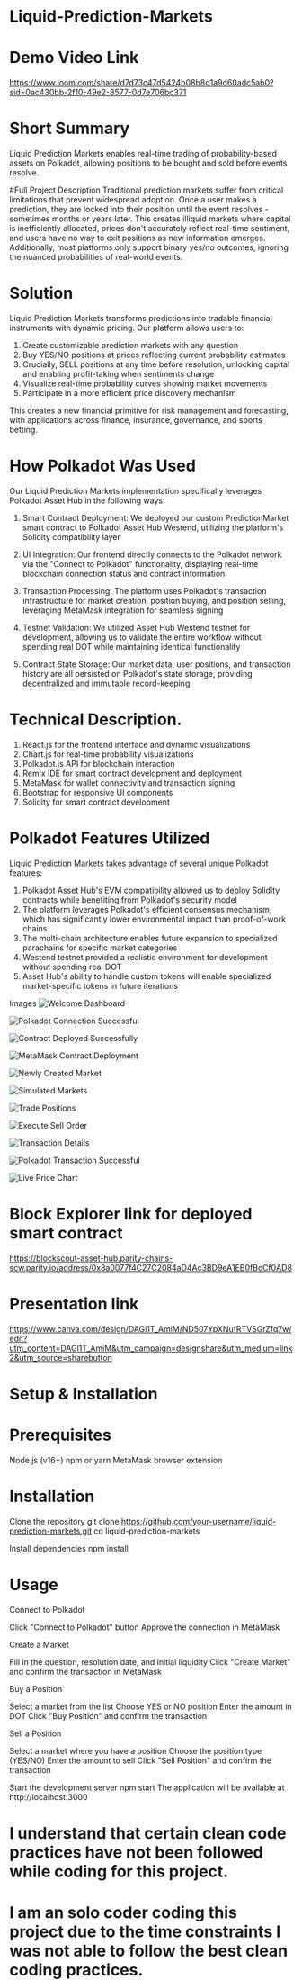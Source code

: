 # Liquid-Prediction-Markets


# Demo Video Link

https://www.loom.com/share/d7d73c47d5424b08b8d1a9d60adc5ab0?sid=0ac430bb-2f10-49e2-8577-0d7e706bc371

# Short Summary 
Liquid Prediction Markets enables real-time trading of probability-based assets on Polkadot, allowing positions to be bought and sold before events resolve.

#Full Project Description
Traditional prediction markets suffer from critical limitations that prevent widespread adoption. Once a user makes a prediction, they are locked into their position until the event resolves - sometimes months or years later. This creates illiquid markets where capital is inefficiently allocated, prices don't accurately reflect real-time sentiment, and users have no way to exit positions as new information emerges. Additionally, most platforms only support binary yes/no outcomes, ignoring the nuanced probabilities of real-world events.

# Solution
Liquid Prediction Markets transforms predictions into tradable financial instruments with dynamic pricing. Our platform allows users to:

1. Create customizable prediction markets with any question
2. Buy YES/NO positions at prices reflecting current probability estimates
3. Crucially, SELL positions at any time before resolution, unlocking capital and enabling profit-taking when sentiments change
4. Visualize real-time probability curves showing market movements
5. Participate in a more efficient price discovery mechanism

This creates a new financial primitive for risk management and forecasting, with applications across finance, insurance, governance, and sports betting.


# How Polkadot Was Used

Our Liquid Prediction Markets implementation specifically leverages Polkadot Asset Hub in the following ways:

1. Smart Contract Deployment: We deployed our custom PredictionMarket smart contract to Polkadot Asset Hub Westend, utilizing the platform's Solidity compatibility layer

2. UI Integration: Our frontend directly connects to the Polkadot network via the "Connect to Polkadot" functionality, displaying real-time blockchain connection status and contract information 

3. Transaction Processing: The platform uses Polkadot's transaction infrastructure for market creation, position buying, and position selling, leveraging MetaMask integration for seamless signing

4. Testnet Validation: We utilized Asset Hub Westend testnet for development, allowing us to validate the entire workflow without spending real DOT while maintaining identical functionality

5. Contract State Storage: Our market data, user positions, and transaction history are all persisted on Polkadot's state storage, providing decentralized and immutable record-keeping

# Technical Description. 
1. React.js for the frontend interface and dynamic visualizations
2. Chart.js for real-time probability visualizations
3. Polkadot.js API for blockchain interaction
4. Remix IDE for smart contract development and deployment
5. MetaMask for wallet connectivity and transaction signing
6. Bootstrap for responsive UI components
7. Solidity for smart contract development



# Polkadot Features Utilized
Liquid Prediction Markets takes advantage of several unique Polkadot features:

1. Polkadot Asset Hub's EVM compatibility allowed us to deploy Solidity contracts while benefiting from Polkadot's security model
2. The platform leverages Polkadot's efficient consensus mechanism, which has significantly lower environmental impact than proof-of-work chains
3. The multi-chain architecture enables future expansion to specialized parachains for specific market categories
4. Westend testnet provided a realistic environment for development without spending real DOT
5. Asset Hub's ability to handle custom tokens will enable specialized market-specific tokens in future iterations

Images
![Welcome Dashboard](images/welcome_dashboard.png)

![Polkadot Connection Successful](images/successfulconnection_polkadot.png)

![Contract Deployed Successfully](images/successful_deployment.png)

![MetaMask Contract Deployment](images/metamask_contractdeployment.png)

![Newly Created Market](images/newlycreated_market.png)

![Simulated Markets](images/simulated_markets.png)

![Trade Positions](images/trade_positions.png)

![Execute Sell Order](images/trade_positionsell.png)

![Transaction Details](images/transaction_details.png)

![Polkadot Transaction Successful](images/successfultransaction_polkadot.png)

![Live Price Chart](images/live_pricechart.png)

# Block Explorer link for deployed smart contract 
https://blockscout-asset-hub.parity-chains-scw.parity.io/address/0x8a0077f4C27C2084aD4Ac3BD9eA1EB0fBcCf0AD8

# Presentation link
https://www.canva.com/design/DAGl1T_AmiM/ND507YpXNufRTVSGrZfq7w/edit?utm_content=DAGl1T_AmiM&utm_campaign=designshare&utm_medium=link2&utm_source=sharebutton


# Setup & Installation
# Prerequisites

Node.js (v16+)
npm or yarn
MetaMask browser extension


# Installation

Clone the repository
git clone https://github.com/your-username/liquid-prediction-markets.git
cd liquid-prediction-markets

Install dependencies
npm install



# Usage

Connect to Polkadot

Click "Connect to Polkadot" button
Approve the connection in MetaMask


Create a Market

Fill in the question, resolution date, and initial liquidity
Click "Create Market" and confirm the transaction in MetaMask


Buy a Position

Select a market from the list
Choose YES or NO position
Enter the amount in DOT
Click "Buy Position" and confirm the transaction


Sell a Position

Select a market where you have a position
Choose the position type (YES/NO)
Enter the amount to sell
Click "Sell Position" and confirm the transaction

Start the development server
npm start
The application will be available at http://localhost:3000


# I understand that certain clean code practices have not been followed while coding for this project.
# I am an solo coder coding this project due to the time constraints I was not able to follow the best clean coding practices.


